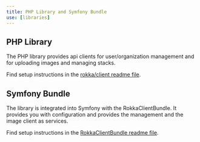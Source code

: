```yaml
---
title: PHP Library and Symfony Bundle
use: [libraries]
---
```


## PHP Library

The PHP library provides api clients for user/organization management and for uploading images and managing stacks.

Find setup instructions in the [rokka/client readme file](https://github.com/rokka-io/rokka-client-php).

## Symfony Bundle

The library is integrated into Symfony with the RokkaClientBundle. It provides you with configuration and provides the management and the image client as services.

Find setup instructions in the [RokkaClientBundle readme file](https://github.com/rokka-io/rokka-client-bundle).
